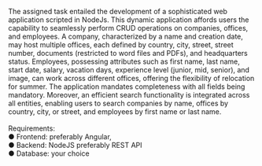 The assigned task entailed the development of a sophisticated web application scripted in NodeJs. This dynamic application affords users the capability to seamlessly perform CRUD operations on companies, offices, and employees. A company, characterized by a name and creation date, may host multiple offices, each defined by country, city, street, street number, documents (restricted to word files and PDFs), and headquarters status. Employees, possessing attributes such as first name, last name, start date, salary, vacation days, experience level (junior, mid, senior), and image, can work across different offices, offering the flexibility of relocation for summer. The application mandates completeness with all fields being mandatory. Moreover, an efficient search functionality is integrated across all entities, enabling users to search companies by name, offices by country, city, or street, and employees by first name or last name.<br>
<br>
Requirements:<br>
● Frontend: preferably Angular,<br>
● Backend: NodeJS preferably REST API<br>
● Database: your choice<br>
